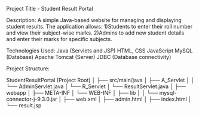 Project Title - Student Result Portal

Description:
A simple Java-based website for managing and displaying student results. The application allows:
1)Students to enter their roll number and view their subject-wise marks.
2)Admins to add new student details and enter their marks for specific subjects.

Technologies Used:
Java (Servlets and JSP)
HTML, CSS
JavaScript 
MySQL (Database)
Apache Tomcat (Server)
JDBC (Database connectivity)


Project Structure:

StudentResultPortal (Project Root)
│
├── src/main/java
│   ├── A_Servlet
│   │   └── AdminServlet.java
│   └── R_Servlet
│       └── ResultServlet.java
│
├── webapp
│   ├── META-INF
│   └── WEB-INF
│       ├── lib
│       │   └── mysql-connector-j-9.3.0.jar
│       ├── web.xml 
│       ├── admin.html
│       ├── index.html
│       └── result.jsp

